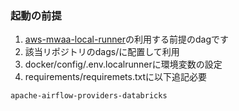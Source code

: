 ### 起動の前提
1. [aws-mwaa-local-runner](https://github.com/aws/aws-mwaa-local-runner)の利用する前提のdagです
2. 該当リポジトリのdags/に配置して利用
3. docker/config/.env.localrunnerに環境変数の設定
4. requirements/requiremets.txtに以下追記必要

```
apache-airflow-providers-databricks
```